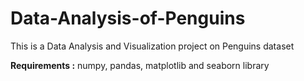 # Data-Analysis-of-Penguins
This is a Data Analysis and Visualization project on Penguins dataset


<b>Requirements :</b> numpy, pandas, matplotlib and seaborn library
